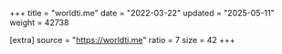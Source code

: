 +++
title = "worldti.me"
date = "2022-03-22"
updated = "2025-05-11"
weight = 42738

[extra]
source = "https://worldti.me"
ratio = 7
size = 42
+++
